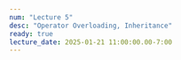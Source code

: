 ```yaml
---
num: "Lecture 5"
desc: "Operator Overloading, Inheritance"
ready: true
lecture_date: 2025-01-21 11:00:00.00-7:00
---
```

